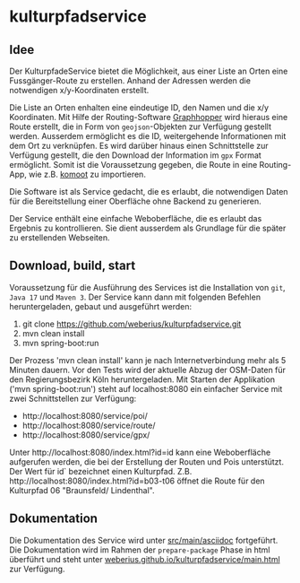 # kulturpfadservice

## Idee

Der KulturpfadeService bietet die Möglichkeit, aus einer Liste an Orten eine Fussgänger-Route zu erstellen. Anhand der Adressen werden die notwendigen x/y-Koordinaten erstellt.

Die Liste an Orten enhalten eine eindeutige ID, den Namen und die x/y Koordinaten. Mit Hilfe der Routing-Software [Graphhopper](https://www.graphhopper.com/de/) wird hieraus eine Route erstellt, die in Form von `geojson`-Objekten zur Verfügung gestellt werden. Ausserdem ermöglicht es die ID, weitergehende Informationen mit dem Ort zu verknüpfen. Es wird darüber hinaus einen Schnittstelle zur Verfügung gestellt, die den Download der Information im `gpx` Format ermöglicht. Somit ist die Voraussetzung gegeben, die Route in eine Routing-App, wie z.B. [komoot](https://www.komoot.de/) zu importieren.

Die Software ist als Service gedacht, die es erlaubt, die notwendigen Daten für die Bereitstellung einer Oberfläche ohne Backend zu generieren. 

Der Service enthält eine einfache Weboberfläche, die es erlaubt das Ergebnis zu kontrollieren. Sie dient ausserdem als Grundlage für die später zu erstellenden Webseiten.

## Download, build, start

Voraussetzung für die Ausführung des Services ist die Installation von `git`, `Java 17` und `Maven 3`. Der Service kann dann mit folgenden Befehlen heruntergeladen, gebaut und ausgeführt werden:

  1. git clone https://github.com/weberius/kulturpfadservice.git
  2. mvn clean install
  3. mvn spring-boot:run

Der Prozess 'mvn clean install' kann je nach Internetverbindung mehr als 5 Minuten dauern. Vor den Tests wird der aktuelle Abzug der OSM-Daten für den Regierungsbezirk Köln heruntergeladen. Mit Starten der Applikation ('mvn spring-boot:run') steht auf localhost:8080 ein einfacher Service mit zwei Schnittstellen zur Verfügung:

* http://localhost:8080/service/poi/<id>
* http://localhost:8080/service/route/<id>
* http://localhost:8080/service/gpx/<id>

Unter http://localhost:8080/index.html?id=id kann eine Weboberfläche aufgerufen werden, die bei der Erstellung der Routen und Pois unterstützt. Der Wert für id` bezeichnet einen Kulturpfad. Z.B. http://localhost:8080/index.html?id=b03-t06 öffnet die Route für den Kulturpfad 06 "Braunsfeld/ Lindenthal".

## Dokumentation

Die Dokumentation des Service wird unter [src/main/asciidoc](https://github.com/weberius/kulturpfadservice/tree/main/src/main/asciidoc) fortgeführt. 
Die Dokumentation wird im Rahmen der `prepare-package` Phase in html überführt und steht unter [weberius.github.io/kulturpfadservice/main.html](https://weberius.github.io/kulturpfadservice/main.html) zur Verfügung.
